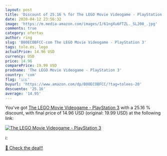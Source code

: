 ```yaml
---
layout: post
title: 'Discount of 25.16 % for The LEGO Movie Videogame - PlayStation 3'
date: 2020-04-12 23:56:32
image: 'https://m.media-amazon.com/images/I/61ngXu6FTZL._SL200_.jpg'
comments: true
category: ofertas
author: ring
slug: 'B00ECOBFCC-com The LEGO Movie Videogame - PlayStation 3'
tags: tole.es, lego
actualPrice: 14.96 USD
currency: USD
price: 14.96
comparePrice: 19.99 USD
prodname: 'The LEGO Movie Videogame - PlayStation 3'
country: 'com'
flag: '🇺🇸'
buyurl: 'https://www.amazon.com/dp/B00ECOBFCC/?tag=tolees-20'
descuento: '25.16'
average: '14.95'
---
```


You've got [The LEGO Movie Videogame - PlayStation 3](https://www.amazon.com/dp/B00ECOBFCC/?tag=tolees-20) with a  25.16 % discount, with final price of 14.96 USD (original: 19.99 USD) at the following link:

[![The LEGO Movie Videogame - PlayStation 3](https://m.media-amazon.com/images/I/61ngXu6FTZL._SL200_.jpg)](https://www.amazon.com/dp/B00ECOBFCC/?tag=tolees-20)

ℹ️:


[🛒 Check the deal!!](https://www.amazon.com/dp/B00ECOBFCC/?tag=tolees-20)
